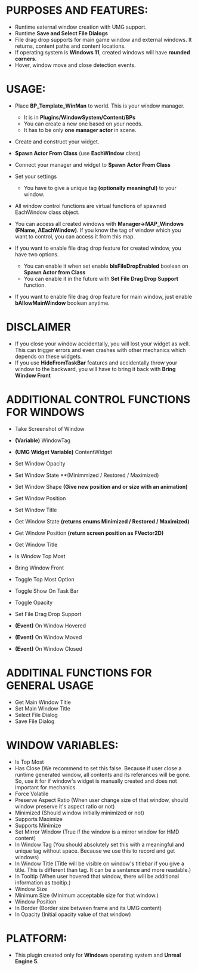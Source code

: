 # PURPOSES AND FEATURES:
- Runtime external window creation with UMG support.
- Runtime **Save and Select File Dialogs**
- File drag drop supports for main game window and external windows. It returns, content paths and content locations.
- If operating system is **Windows 11**, created windows will have **rounded corners**.
- Hover, window move and close detection events.

# USAGE:
- Place **BP_Template_WinMan** to world. This is your window manager.
	- It is in **Plugins/WindowSystem/Content/BPs**
	- You can create a new one based on your needs.
	- It has to be only **one manager actor** in scene.

- Create and construct your widget.

- **Spawn Actor From Class** (use **EachWindow** class)

- Connect your manager and widget to **Spawn Actor From Class**

- Set your settings
	- You have to give a unique tag **(optionally meaningful)** to your window.

- All window control functions are virtual functions of spawned EachWindow class object.

- You can access all created windows with **Manager->MAP_Windows (FName, AEachWindow)**. If you know the tag of window which you want to control, you can access it from this map.

- If you want to enable file drag drop feature for created window, you have two options.
	- You can enable it when set enable **bIsFileDropEnabled** boolean on **Spawn Actor from Class**
	- You can enable it in the future with **Set File Drag Drop Support** function.
	
- If you want to enable file drag drop feature for main window, just enable **bAllowMainWindow** boolean anytime.

# DISCLAIMER
- If you close your window accidentally, you will lost your widget as well. This can trigger errors and even crashes with other mechanics which depends on these widgets.
- If you use **HideFromTaskBar** features and accidentally throw your window to the backward, you will have to bring it back with **Bring Window Front**

# ADDITIONAL CONTROL FUNCTIONS FOR WINDOWS
- Take Screenshot of Window

- **(Variable)** WindowTag
- **(UMG Widget Variable)** ContentWidget

- Set Window Opacity
- Set Window State **(Minimmized / Restored / Maximized)
- Set Window Shape **(Give new position and or size with an animation)**
- Set Window Position
- Set Window Title

- Get Window State **(returns enums Minimized / Restored / Maximized)**
- Get Window Position **(return screen position as FVector2D)**
- Get Window Title

- Is Window Top Most
- Bring Window Front

- Toggle Top Most Option
- Toggle Show On Task Bar
- Toggle Opacity

- Set File Drag Drop Support

- **(Event)** On Window Hovered
- **(Event)** On Window Moved
- **(Event)** On Window Closed

# ADDITINAL FUNCTIONS FOR GENERAL USAGE
- Get Main Window Title	
- Set Main Window Title
- Select File Dialog
- Save File Dialog

# WINDOW VARIABLES:
- Is Top Most
- Has Close (We recommend to set this false. Because if user close a runtime generated window, all contents and its referances will be gone. So, use it for if window's widget is manually created and does not important for mechanics.
- Force Volatile
- Preserve Aspect Ratio (When user change size of that window, should window preserve it's aspect ratio or not)
- Minimized (Should window initially minimized or not)
- Supports Maximize
- Supports Minimize
- Set Mirror Window (True if the window is a mirror window for HMD content)
- In Window Tag (You should absolutely set this with a meaningful and unique tag without space. Because we use this to record and get windows)
- In Window Title (Title will be visible on window's titlebar if you give a title. This is different than tag. It can be a sentence and more readable.)
- In Tooltip (When user hovered that window, there will be additional information as tooltip.)
- Window Size
- Minimum Size (Minimum acceptable size for that window.)
- Window Position
- In Border (Border size between frame and its UMG content)
- In Opacity (Initial opacity value of that window)

# PLATFORM:
- This plugin created only for **Windows** operating system and **Unreal Engine 5.**